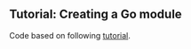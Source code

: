 ## Tutorial: Creating a Go module

Code based on following [tutorial](https://go.dev/doc/tutorial/create-module).
